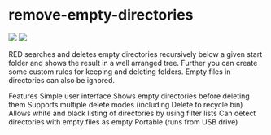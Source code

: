# remove-empty-directories

[![](https://img.shields.io/chocolatey/v/remove-empty-directory?color=green&label=remove-empty-directory)](https://chocolatey.org/packages/remove-empty-directory) [![](https://img.shields.io/chocolatey/dt/remove-empty-directory)](https://chocolatey.org/packages/remove-empty-directory)

RED searches and deletes empty directories recursively below a given start folder and shows the result in a well arranged tree. Further you can create some custom rules for keeping and deleting folders. Empty files in directories can also be ignored.

Features
Simple user interface
Shows empty directories before deleting them
Supports multiple delete modes (including Delete to recycle bin)
Allows white and black listing of directories by using filter lists
Can detect directories with empty files as empty
Portable (runs from USB drive)
